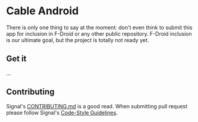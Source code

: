 # Cable Android

There is only one thing to say at the moment:
don't even think to submit this app for inclusion in F-Droid
or any other public repository. F-Droid inclusion is our ultimate
goal, but the project is totally not ready yet.

## Get it
...

## Contributing

Signal's [CONTRIBUTING.md](https://github.com/WhisperSystems/Signal-Android/blob/master/CONTRIBUTING.md) is a good read. When submitting pull request please follow Signal's [Code-Style Guidelines](https://github.com/WhisperSystems/Signal-Android/wiki/Code-Style-Guidelines).
